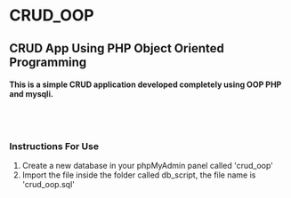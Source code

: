 <h1>CRUD_OOP</h1>
<h2>CRUD App Using PHP Object Oriented Programming</h2> 
<h4>This is a simple CRUD application developed completely using OOP PHP and mysqli.</h4>
<br>
<br>
<h3>Instructions For Use </h3>
<ol>
<li>Create a new database in your phpMyAdmin panel called 'crud_oop'</li>
<li>Import the file inside the folder called db_script, the file name is 'crud_oop.sql'</li>
</ol>
